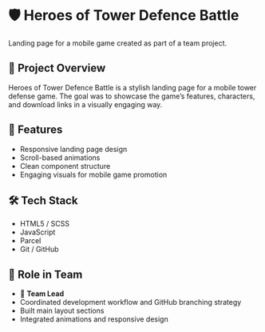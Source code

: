 # 🛡️ Heroes of Tower Defence Battle

Landing page for a mobile game created as part of a team project.

## 🚀 Project Overview

Heroes of Tower Defence Battle is a stylish landing page for a mobile tower defense game. The goal was to showcase the game’s features, characters, and download links in a visually engaging way.


## 🧩 Features

- Responsive landing page design
- Scroll-based animations
- Clean component structure
- Engaging visuals for mobile game promotion

## 🛠️ Tech Stack

- HTML5 / SCSS
- JavaScript
- Parcel
- Git / GitHub

## 👥 Role in Team

- 📌 **Team Lead**
- Coordinated development workflow and GitHub branching strategy
- Built main layout sections
- Integrated animations and responsive design


